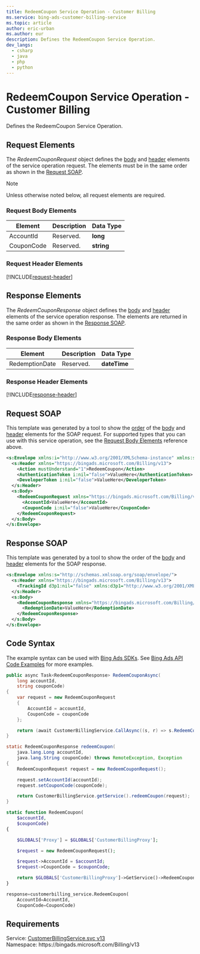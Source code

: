 ```yaml
---
title: RedeemCoupon Service Operation - Customer Billing
ms.service: bing-ads-customer-billing-service
ms.topic: article
author: eric-urban
ms.author: eur
description: Defines the RedeemCoupon Service Operation.
dev_langs: 
  - csharp
  - java
  - php
  - python
---
```

# RedeemCoupon Service Operation - Customer Billing
Defines the RedeemCoupon Service Operation.

## <a name="request"></a>Request Elements
The *RedeemCouponRequest* object defines the [body](#request-body) and [header](#request-header) elements of the service operation request. The elements must be in the same order as shown in the [Request SOAP](#request-soap). 

> [!NOTE]
> Unless otherwise noted below, all request elements are required.

### <a name="request-body"></a>Request Body Elements

|Element|Description|Data Type|
|-----------|---------------|-------------|
|<a name="accountid"></a>AccountId|Reserved.|**long**|
|<a name="couponcode"></a>CouponCode|Reserved.|**string**|

### <a name="request-header"></a>Request Header Elements
[!INCLUDE[request-header](./includes/request-header.md)]

## <a name="response"></a>Response Elements
The *RedeemCouponResponse* object defines the [body](#response-body) and [header](#response-header) elements of the service operation response. The elements are returned in the same order as shown in the [Response SOAP](#response-soap).

### <a name="response-body"></a>Response Body Elements

|Element|Description|Data Type|
|-----------|---------------|-------------|
|<a name="redemptiondate"></a>RedemptionDate|Reserved.|**dateTime**|

### <a name="response-header"></a>Response Header Elements
[!INCLUDE[response-header](./includes/response-header.md)]

## <a name="request-soap"></a>Request SOAP
This template was generated by a tool to show the [order](../guides/services-protocol.md#element-order) of the [body](#request-body) and [header](#request-header) elements for the SOAP request. For supported types that you can use with this service operation, see the [Request Body Elements](#request-body) reference above.

```xml
<s:Envelope xmlns:i="http://www.w3.org/2001/XMLSchema-instance" xmlns:s="http://schemas.xmlsoap.org/soap/envelope/">
  <s:Header xmlns="https://bingads.microsoft.com/Billing/v13">
    <Action mustUnderstand="1">RedeemCoupon</Action>
    <AuthenticationToken i:nil="false">ValueHere</AuthenticationToken>
    <DeveloperToken i:nil="false">ValueHere</DeveloperToken>
  </s:Header>
  <s:Body>
    <RedeemCouponRequest xmlns="https://bingads.microsoft.com/Billing/v13">
      <AccountId>ValueHere</AccountId>
      <CouponCode i:nil="false">ValueHere</CouponCode>
    </RedeemCouponRequest>
  </s:Body>
</s:Envelope>
```

## <a name="response-soap"></a>Response SOAP
This template was generated by a tool to show the order of the [body](#response-body) and [header](#response-header) elements for the SOAP response.

```xml
<s:Envelope xmlns:s="http://schemas.xmlsoap.org/soap/envelope/">
  <s:Header xmlns="https://bingads.microsoft.com/Billing/v13">
    <TrackingId d3p1:nil="false" xmlns:d3p1="http://www.w3.org/2001/XMLSchema-instance">ValueHere</TrackingId>
  </s:Header>
  <s:Body>
    <RedeemCouponResponse xmlns="https://bingads.microsoft.com/Billing/v13">
      <RedemptionDate>ValueHere</RedemptionDate>
    </RedeemCouponResponse>
  </s:Body>
</s:Envelope>
```

## <a name="example"></a>Code Syntax
The example syntax can be used with [Bing Ads SDKs](../guides/client-libraries.md). See [Bing Ads API Code Examples](../guides/code-examples.md) for more examples.
```csharp
public async Task<RedeemCouponResponse> RedeemCouponAsync(
	long accountId,
	string couponCode)
{
	var request = new RedeemCouponRequest
	{
		AccountId = accountId,
		CouponCode = couponCode
	};

	return (await CustomerBillingService.CallAsync((s, r) => s.RedeemCouponAsync(r), request));
}
```
```java
static RedeemCouponResponse redeemCoupon(
	java.lang.Long accountId,
	java.lang.String couponCode) throws RemoteException, Exception
{
	RedeemCouponRequest request = new RedeemCouponRequest();

	request.setAccountId(accountId);
	request.setCouponCode(couponCode);

	return CustomerBillingService.getService().redeemCoupon(request);
}
```
```php
static function RedeemCoupon(
	$accountId,
	$couponCode)
{

	$GLOBALS['Proxy'] = $GLOBALS['CustomerBillingProxy'];

	$request = new RedeemCouponRequest();

	$request->AccountId = $accountId;
	$request->CouponCode = $couponCode;

	return $GLOBALS['CustomerBillingProxy']->GetService()->RedeemCoupon($request);
}
```
```python
response=customerbilling_service.RedeemCoupon(
	AccountId=AccountId,
	CouponCode=CouponCode)
```

## Requirements
Service: [CustomerBillingService.svc v13](https://clientcenter.api.bingads.microsoft.com/Api/Billing/v13/CustomerBillingService.svc)  
Namespace: https\://bingads.microsoft.com/Billing/v13  

